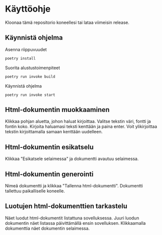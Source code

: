 # Käyttöohje

Kloonaa tämä repositorio koneellesi tai lataa viimeisin release.

## Käynnistä ohjelma

Asenna riippuvuudet

```bash
poetry install
```

Suorita alustustoimenpiteet

```bash
poetry run invoke build
```

Käynnistä ohjelma

```
poetry run invoke start
```

## Html-dokumentin muokkaaminen 

Klikkaa pohjan aluetta, johon haluat kirjoittaa. Valitse tekstin väri, fontti ja fontin koko. Kirjoita haluamasi teksti kenttään ja paina enter. Voit ylikirjoittaa tekstin kirjoittamalla samaan kenttään uudelleen. 

## Html-dokumentin esikatselu

Klikkaa "Esikatsele selaimessa" ja dokumentti avautuu selaimessa.

## Html-dokumentin generointi

Nimeä dokumentti ja klikkaa "Tallenna html-dokumentti". Dokumentti tallettuu paikalliselle koneelle. 

## Luotujen html-dokumenttien tarkastelu

Näet luodut html-dokumentit listattuna sovelluksessa. Juuri luodun dokumentin näet listassa päivittämällä ensin sovelluksen. Klikkaamalla dokumenttia näet dokumentin selaimessa.
